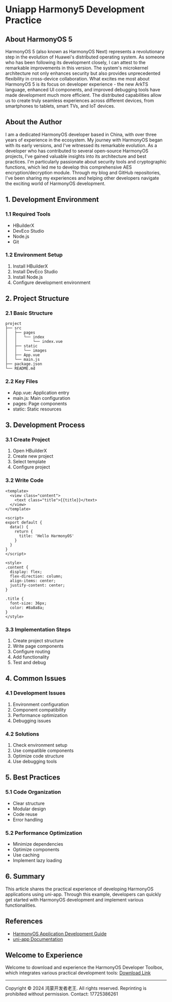 # Uniapp Harmony5 Development Practice

## About HarmonyOS 5
HarmonyOS 5 (also known as HarmonyOS Next) represents a revolutionary step in the evolution of Huawei's distributed operating system. As someone who has been following its development closely, I can attest to the remarkable improvements in this version. The system's microkernel architecture not only enhances security but also provides unprecedented flexibility in cross-device collaboration. What excites me most about HarmonyOS 5 is its focus on developer experience - the new ArkTS language, enhanced UI components, and improved debugging tools have made development much more efficient. The distributed capabilities allow us to create truly seamless experiences across different devices, from smartphones to tablets, smart TVs, and IoT devices.

## About the Author
I am a dedicated HarmonyOS developer based in China, with over three years of experience in the ecosystem. My journey with HarmonyOS began with its early versions, and I've witnessed its remarkable evolution. As a developer who has contributed to several open-source HarmonyOS projects, I've gained valuable insights into its architecture and best practices. I'm particularly passionate about security tools and cryptographic functions, which led me to develop this comprehensive AES encryption/decryption module. Through my blog and GitHub repositories, I've been sharing my experiences and helping other developers navigate the exciting world of HarmonyOS development.

## 1. Development Environment
### 1.1 Required Tools
- HBuilderX
- DevEco Studio
- Node.js
- Git

### 1.2 Environment Setup
1. Install HBuilderX
2. Install DevEco Studio
3. Install Node.js
4. Configure development environment

## 2. Project Structure
### 2.1 Basic Structure
```
project
├── src
│   ├── pages
│   │   └── index
│   │       └── index.vue
│   ├── static
│   │   └── images
│   ├── App.vue
│   └── main.js
├── package.json
└── README.md
```

### 2.2 Key Files
- App.vue: Application entry
- main.js: Main configuration
- pages: Page components
- static: Static resources

## 3. Development Process
### 3.1 Create Project
1. Open HBuilderX
2. Create new project
3. Select template
4. Configure project

### 3.2 Write Code
```vue
<template>
  <view class="content">
    <text class="title">{{title}}</text>
  </view>
</template>

<script>
export default {
  data() {
    return {
      title: 'Hello HarmonyOS'
    }
  }
}
</script>

<style>
.content {
  display: flex;
  flex-direction: column;
  align-items: center;
  justify-content: center;
}

.title {
  font-size: 36px;
  color: #8a8a8a;
}
</style>
```

### 3.3 Implementation Steps
1. Create project structure
2. Write page components
3. Configure routing
4. Add functionality
5. Test and debug

## 4. Common Issues
### 4.1 Development Issues
1. Environment configuration
2. Component compatibility
3. Performance optimization
4. Debugging issues

### 4.2 Solutions
1. Check environment setup
2. Use compatible components
3. Optimize code structure
4. Use debugging tools

## 5. Best Practices
### 5.1 Code Organization
- Clear structure
- Modular design
- Code reuse
- Error handling

### 5.2 Performance Optimization
- Minimize dependencies
- Optimize components
- Use caching
- Implement lazy loading

## 6. Summary
This article shares the practical experience of developing HarmonyOS applications using uni-app. Through this example, developers can quickly get started with HarmonyOS development and implement various functionalities.

## References
- [HarmonyOS Application Development Guide](https://developer.harmonyos.com/cn/docs/documentation/doc-guides/start-overview-0000001053366607)
- [uni-app Documentation](https://uniapp.dcloud.net.cn/)

## Welcome to Experience
Welcome to download and experience the HarmonyOS Developer Toolbox, which integrates various practical development tools:
[Download Link](https://developer.harmonyos.com/cn/docs/documentation/doc-guides/start-overview-0000001053366607)

---

Copyright © 2024 鸿蒙开发者老王. All rights reserved.
Reprinting is prohibited without permission.
Contact: 17725386261 